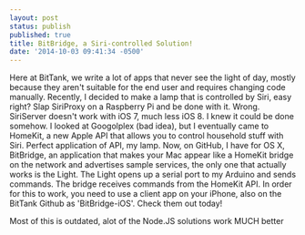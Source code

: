 ```yaml
---
layout: post
status: publish
published: true
title: BitBridge, a Siri-controlled Solution!
date: '2014-10-03 09:41:34 -0500'
---
```

Here at BitTank, we write a lot of apps that never see the light of day, mostly because they aren't suitable for the end user and requires changing code manually.
Recently, I decided to make a lamp that is controlled by Siri, easy right? Slap SiriProxy on a Raspberry Pi and be done with it. Wrong. SiriServer doesn't work with iOS 7, much less iOS 8. 
I knew it could be done somehow. I looked at Googolplex (bad idea), but I eventually came to HomeKit, a new Apple API that allows you to control household stuff with Siri. 
Perfect application of API, my lamp. Now, on GitHub, I have for OS X, BitBridge, an application that makes your Mac appear like a HomeKit bridge on the network and advertises sample services, the only one that actually works is the Light. 
The Light opens up a serial port to my Arduino and sends commands. The bridge receives commands from the HomeKit API. In order for this to work, you need to use a client app on your iPhone, also on the BitTank Github as 'BitBridge-iOS'. Check them out today!

<p class="exerpt-base">Most of this is outdated, alot of the Node.JS solutions work MUCH better</p>

